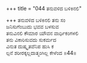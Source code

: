 +++
title = "044 ತನುವಳಿದ ಬಳಿಕಿನಲಿ"

+++
ತನುವಳಿದ ಬಳಿಕಿನಲಿ ತನು ಸಂ  
ಜನಿಸುಗೆಂಬುದು ಭವವ ಬಳಸುವ  
ತನುವಿನಲಿ ಕೌಮಾರ ಯೌವನ ವಾರ್ಧಿಕಂಗಳಲಿ  
ತನು ವಿಕಾರಿಸುವದು ಸುಕರ್ಮದ  
ವಿನುತ ದುಷ್ಕೃತವೆನಿಪ ಹುಸಿ ಕ  
ಲ್ಪನೆ ಶರೀರಕ್ಕಲ್ಲದಾತ್ಮಂಗಿಲ್ಲ ಕೇಳೆಂದ     ॥44॥